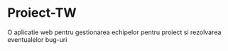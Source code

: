 # Proiect-TW

O aplicatie web pentru gestionarea echipelor pentru proiect si rezolvarea eventualelor bug-uri 
